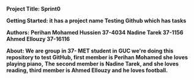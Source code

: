 **Project Title: Sprint0**

**Getting Started: it has a project name Testing Github which has tasks**

**Authors:**
**Perihan Mohamed Hussien 37-4034**
**Nadine Tarek 37-1156**
**Ahmed Ellouzy 37-16116**

**About: We are group in 37- MET student in GUC we're doing this repository to test GitHub, first member is Perihan Mohamed she loves playing piano,**
**The second member is Nadine Tarek, and she loves reading, third member is Ahmed Ellouzy and he loves football.**





